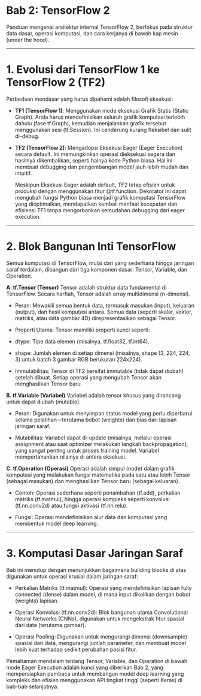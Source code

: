 # Bab 2: TensorFlow 2

Panduan mengenai arsitektur internal TensorFlow 2, berfokus pada struktur data dasar, operasi komputasi, dan cara kerjanya di bawah kap mesin (under the hood).

---

# 1. Evolusi dari TensorFlow 1 ke TensorFlow 2 (TF2)

Perbedaan mendasar yang harus dipahami adalah filosofi eksekusi:

- **TF1 (TensorFlow 1)**: Menggunakan mode eksekusi Grafik Statis (Static Graph). Anda harus mendefinisikan seluruh grafik komputasi terlebih dahulu (fase tf.Graph), kemudian menjalankan grafik tersebut menggunakan sesi (tf.Session). Ini cenderung kurang fleksibel dan sulit di-debug.

- **TF2 (TensorFlow 2)**: Mengadopsi Eksekusi Eager (Eager Execution) secara default. Ini memungkinkan operasi dieksekusi segera dan hasilnya dikembalikan, seperti halnya kode Python biasa. Hal ini membuat debugging dan pengembangan model jauh lebih mudah dan intuitif.

    Meskipun Eksekusi Eager adalah default, TF2 tetap efisien untuk produksi dengan menggunakan fitur @tf.function. Dekorator ini dapat mengubah fungsi Python biasa menjadi grafik komputasi TensorFlow yang dioptimalkan, mendapatkan kembali manfaat kecepatan dan efisiensi TF1 tanpa mengorbankan kemudahan debugging dari eager execution.

---

# 2. Blok Bangunan Inti TensorFlow
Semua komputasi di TensorFlow, mulai dari yang sederhana hingga jaringan saraf terdalam, dibangun dari tiga komponen dasar: Tensor, Variable, dan Operation.

**A. tf.Tensor (Tensor)**
Tensor adalah struktur data fundamental di TensorFlow.  Secara harfiah, Tensor adalah array multidimensi (n-dimensi).

- Peran: Mewakili semua bentuk data, termasuk masukan (input), keluaran (output), dan hasil komputasi antara. Semua data (seperti skalar, vektor, matriks, atau data gambar 4D) direpresentasikan sebagai Tensor.

- Properti Utama: Tensor memiliki properti kunci seperti:

- dtype: Tipe data elemen (misalnya, tf.float32, tf.int64).

- shape: Jumlah elemen di setiap dimensi (misalnya, shape (3, 224, 224, 3) untuk batch 3 gambar RGB berukuran 224x224).

- Immutabilitas: Tensor di TF2 bersifat immutable (tidak dapat diubah) setelah dibuat. Setiap operasi yang mengubah Tensor akan menghasilkan Tensor baru.

**B. tf.Variable (Variabel)**
Variabel adalah tensor khusus yang dirancang untuk dapat diubah (mutable).

- Peran: Digunakan untuk menyimpan status model yang perlu diperbarui selama pelatihan—terutama bobot (weights) dan bias dari lapisan jaringan saraf.

- Mutabilitas: Variabel dapat di-update (misalnya, melalui operasi assignment atau saat optimizer melakukan langkah backpropagation), yang sangat penting untuk proses training model. Variabel mempertahankan nilainya di antara eksekusi.

**C. tf.Operation (Operasi)**
Operasi adalah simpul (node) dalam grafik komputasi yang melakukan fungsi matematika pada satu atau lebih Tensor (sebagai masukan) dan menghasilkan Tensor baru (sebagai keluaran).

- Contoh: Operasi sederhana seperti penambahan (tf.add), perkalian matriks (tf.matmul), hingga operasi kompleks seperti konvolusi (tf.nn.conv2d) atau fungsi aktivasi (tf.nn.relu).

- Fungsi: Operasi mendefinisikan alur data dan komputasi yang membentuk model deep learning.

---

#  3. Komputasi Dasar Jaringan Saraf
Bab ini menutup dengan menunjukkan bagaimana building blocks di atas digunakan untuk operasi krusial dalam jaringan saraf:

- Perkalian Matriks (tf.matmul): Operasi yang mendefinisikan lapisan fully connected (dense) dalam model, di mana input dikalikan dengan bobot (weights) lapisan.

- Operasi Konvolusi (tf.nn.conv2d): Blok bangunan utama Convolutional Neural Networks (CNNs), digunakan untuk mengekstrak fitur spasial dari data (terutama gambar).

- Operasi Pooling: Digunakan untuk mengurangi dimensi (downsample) spasial dari data, mengurangi jumlah parameter, dan membuat model lebih kuat terhadap sedikit perubahan posisi fitur.

Pemahaman mendalam tentang Tensor, Variable, dan Operation di bawah mode Eager Execution adalah kunci yang diberikan Bab 2, yang mempersiapkan pembaca untuk membangun model deep learning yang kompleks dan efisien menggunakan API tingkat tinggi (seperti Keras) di bab-bab selanjutnya.
